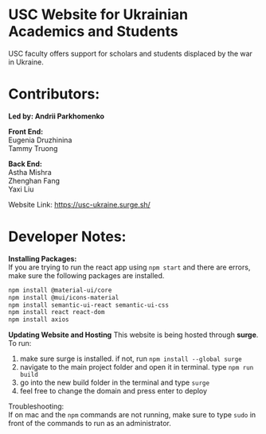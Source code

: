 # USC Website for Ukrainian Academics and Students
USC faculty offers support for scholars and students displaced by the war in Ukraine.

# Contributors: 
**Led by: Andrii Parkhomenko**  
  
**Front End:**  
Eugenia Druzhinina  
Tammy Truong  
  
**Back End:**  
Astha Mishra  
Zhenghan Fang  
Yaxi Liu  

Website Link: https://usc-ukraine.surge.sh/ 

# Developer Notes: 
**Installing Packages:**  
If you are trying to run the react app using `npm start` and there are errors, make sure the following packages are installed.

```sh
npm install @material-ui/core
npm install @mui/icons-material
npm install semantic-ui-react semantic-ui-css
npm install react react-dom
npm install axios
```   

**Updating Website and Hosting**
This website is being hosted through **surge**.  
To run:  
1. make sure surge is installed. if not, run `npm install --global surge`  
2. navigate to the main project folder and open it in terminal. type `npm run build`  
3. go into the new build folder in the terminal and type `surge`  
4. feel free to change the domain and press enter to deploy  

Troubleshooting:  
If on mac and the `npm` commands are not running, make sure to type `sudo` in front of the commands to run as an administrator.
